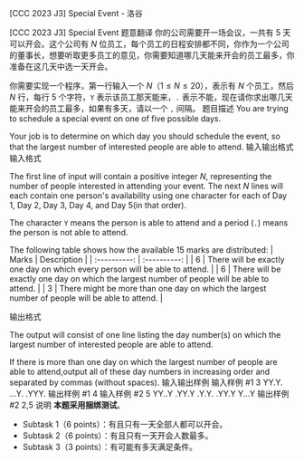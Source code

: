 



[CCC 2023 J3] Special Event - 洛谷














[CCC 2023 J3] Special Event
题意翻译
你的公司需要开一场会议，一共有 $5$ 天可以开会。这个公司有 $N$ 位员工，每个员工的日程安排都不同，你作为一个公司的董事长，想要听取更多员工的意见，你需要知道哪几天能来开会的员工最多，你准备在这几天中选一天开会。

你需要实现一个程序，第一行输入一个 $N$（$1\leq N \leq 20$），表示有 $N$ 个员工，然后 $N$ 行，每行 $5$ 个字符，`Y` 表示该员工那天能来，`.` 表示不能，现在请你求出哪几天能来开会的员工最多，如果有多天，请以一个 `,` 间隔。
题目描述
You are trying to schedule a special event on one of five possible days.

Your job is to determine on which day you should schedule the event, so that the largest number of interested people are able to attend.
输入输出格式
输入格式

The first line of input will contain a positive integer $N$, representing the number of people interested in attending your event. The next $N$ lines will each contain one person's availability using one character for each of Day 1, Day 2, Day 3, Day 4, and Day 5(in that order).

The character `Y` means the person is able to attend and a period (`.`) means the person is
not able to attend.

The following table shows how the available 15 marks are distributed:
| Marks | Description |
| :----------: | :----------: |
| 6 | There will be exactly one day on which every person will be able to attend. |
| 6 | There will be exactly one day on which the largest number of people will be able to attend. |
| 3 | There might be more than one day on which the largest number of people will be able to attend. |

输出格式

The output will consist of one line listing the day number(s) on which the largest number of
interested people are able to attend.

If there is more than one day on which the largest number of people are able to attend,output all of these day numbers in increasing order and separated by commas (without spaces).
输入输出样例
输入样例 #1
3
YY.Y.
...Y.
.YYY.
输出样例 #1
4
输入样例 #2
5
YY..Y
.YY.Y
.Y.Y.
.YY.Y
Y...Y
输出样例 #2
2,5
说明
**本题采用捆绑测试**。

- Subtask $1$（$6$ points）：有且只有一天全部人都可以开会。
- Subtask $2$（$6$ points）：有且只有一天开会人数最多。
- Subtask $3$（$3$ points）：有可能有多天满足条件。







